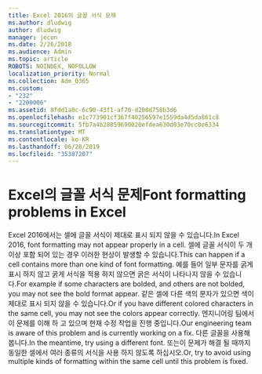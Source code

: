 ```yaml
---
title: Excel 2016의 글꼴 서식 문제
ms.author: dludwig
author: dludwig
manager: jecon
ms.date: 2/26/2018
ms.audience: Admin
ms.topic: article
ROBOTS: NOINDEX, NOFOLLOW
localization_priority: Normal
ms.collection: Adm_O365
ms.custom:
- "232"
- "2200006"
ms.assetid: 8fdd1a0c-6c90-43f1-af70-d200d758b3d6
ms.openlocfilehash: e1c773901cf367f40256597e1559da4d5da861c8
ms.sourcegitcommit: 5fb7a4b28859690020efdea630d03e70cc0e6334
ms.translationtype: MT
ms.contentlocale: ko-KR
ms.lasthandoff: 06/28/2019
ms.locfileid: "35387207"
---
```

# <a name="font-formatting-problems-in-excel"></a><span data-ttu-id="761fe-102">Excel의 글꼴 서식 문제</span><span class="sxs-lookup"><span data-stu-id="761fe-102">Font formatting problems in Excel</span></span>

<span data-ttu-id="761fe-103">Excel 2016에서는 셀에 글꼴 서식이 제대로 표시 되지 않을 수 있습니다.</span><span class="sxs-lookup"><span data-stu-id="761fe-103">In Excel 2016, font formatting may not appear properly in a cell.</span></span> <span data-ttu-id="761fe-104">셀에 글꼴 서식이 두 개 이상 포함 되어 있는 경우 이러한 현상이 발생할 수 있습니다.</span><span class="sxs-lookup"><span data-stu-id="761fe-104">This can happen if a cell contains more than one kind of font formatting.</span></span> <span data-ttu-id="761fe-105">예를 들어 일부 문자를 굵게 표시 하지 않고 굵게 서식을 적용 하지 않으면 굵은 서식이 나타나지 않을 수 있습니다.</span><span class="sxs-lookup"><span data-stu-id="761fe-105">For example if some characters are bolded, and others are not bolded, you may not see the bold format appear.</span></span> <span data-ttu-id="761fe-106">같은 셀에 다른 색의 문자가 있으면 색이 제대로 표시 되지 않을 수 있습니다.</span><span class="sxs-lookup"><span data-stu-id="761fe-106">Or if you have different colored characters in the same cell, you may not see the colors appear correctly.</span></span> <span data-ttu-id="761fe-107">엔지니어링 팀에서이 문제를 이해 하 고 있으며 현재 수정 작업을 진행 중입니다.</span><span class="sxs-lookup"><span data-stu-id="761fe-107">Our engineering team is aware of this problem and is currently working on a fix.</span></span> <span data-ttu-id="761fe-108">다른 글꼴을 사용해 봅니다.</span><span class="sxs-lookup"><span data-stu-id="761fe-108">In the meantime, try using a different font.</span></span> <span data-ttu-id="761fe-109">또는이 문제가 해결 될 때까지 동일한 셀에서 여러 종류의 서식을 사용 하지 않도록 하십시오.</span><span class="sxs-lookup"><span data-stu-id="761fe-109">Or, try to avoid using multiple kinds of formatting within the same cell until this problem is fixed.</span></span>
  